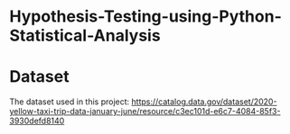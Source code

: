 # Hypothesis-Testing-using-Python-Statistical-Analysis



# Dataset

The dataset used in this project: https://catalog.data.gov/dataset/2020-yellow-taxi-trip-data-january-june/resource/c3ec101d-e6c7-4084-85f3-3930defd8140
